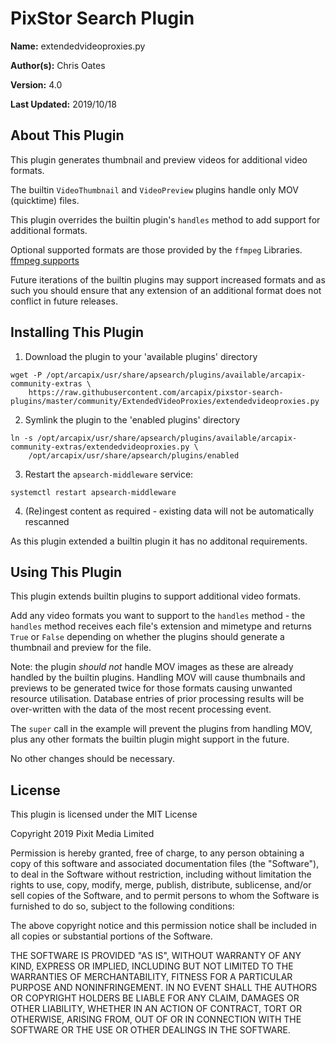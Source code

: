 # PixStor Search Plugin

**Name:** extendedvideoproxies.py

**Author(s):** Chris Oates

**Version:** 4.0

**Last Updated:** 2019/10/18


## About This Plugin

This plugin generates thumbnail and preview videos for additional video formats.

The builtin `VideoThumbnail` and `VideoPreview` plugins handle only MOV (quicktime) files.

This plugin overrides the builtin plugin's `handles` method to add support for additional formats.

Optional supported formats are those provided by the `ffmpeg` Libraries.
[ffmpeg supports](https://ffmpeg.org/ffmpeg-formats.html)

Future iterations of the builtin plugins may support increased formats and as such
you should ensure that any extension of an additional format does not conflict in future releases.


## Installing This Plugin

1. Download the plugin to your 'available plugins' directory

``` shell
wget -P /opt/arcapix/usr/share/apsearch/plugins/available/arcapix-community-extras \
    https://raw.githubusercontent.com/arcapix/pixstor-search-plugins/master/community/ExtendedVideoProxies/extendedvideoproxies.py
```

2. Symlink the plugin to the 'enabled plugins' directory

``` shell
ln -s /opt/arcapix/usr/share/apsearch/plugins/available/arcapix-community-extras/extendedvideoproxies.py \
    /opt/arcapix/usr/share/apsearch/plugins/enabled
```

3. Restart the `apsearch-middleware` service:

``` shell
systemctl restart apsearch-middleware
```

4. (Re)ingest content as required - existing data will not be automatically rescanned

As this plugin extended a builtin plugin it has no additonal requirements.


## Using This Plugin

This plugin extends builtin plugins to support additional video formats.

Add any video formats you want to support to the `handles` method - the `handles` method receives each file's extension and mimetype
and returns `True` or `False` depending on whether the plugins should generate a thumbnail and preview for the file.

Note: the plugin *should not* handle MOV images as these are already handled by the builtin plugins.
Handling MOV will cause thumbnails and previews to be generated twice for those formats causing unwanted resource utilisation.
Database entries of prior processing results will be over-written with the data of the most recent processing event.

The `super` call in the example will prevent the plugins from handling MOV,
plus any other formats the builtin plugin might support in the future.

No other changes should be necessary.


## License

This plugin is licensed under the MIT License

Copyright 2019 Pixit Media Limited

Permission is hereby granted, free of charge, to any person obtaining a copy of this software and associated documentation files (the "Software"), to deal in the Software without restriction, including without limitation the rights to use, copy, modify, merge, publish, distribute, sublicense, and/or sell copies of the Software, and to permit persons to whom the Software is furnished to do so, subject to the following conditions:

The above copyright notice and this permission notice shall be included in all copies or substantial portions of the Software.

THE SOFTWARE IS PROVIDED "AS IS", WITHOUT WARRANTY OF ANY KIND, EXPRESS OR IMPLIED, INCLUDING BUT NOT LIMITED TO THE WARRANTIES OF MERCHANTABILITY, FITNESS FOR A PARTICULAR PURPOSE AND NONINFRINGEMENT. IN NO EVENT SHALL THE AUTHORS OR COPYRIGHT HOLDERS BE LIABLE FOR ANY CLAIM, DAMAGES OR OTHER LIABILITY, WHETHER IN AN ACTION OF CONTRACT, TORT OR OTHERWISE, ARISING FROM, OUT OF OR IN CONNECTION WITH THE SOFTWARE OR THE USE OR OTHER DEALINGS IN THE SOFTWARE.
